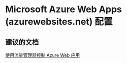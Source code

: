 <properties
    pageTitle="microsoft azure web apps (azurewebsites.net) configuration"
    description="Microsoft Azure Web Apps (azurewebsites.net) 配置"
    service="microsoft.network"
    resource="trafficmanagerprofiles"
    authors="aashu"
    displayOrder=""
    selfHelpType="generic"
    supportTopicIds="32336442"
    resourceTags=""
    productPesIds="15400"
    cloudEnvironments="public"
/>


# Microsoft Azure Web Apps (azurewebsites.net) 配置

## **建议的文档**
[使用流量管理器控制 Azure Web 应用](https://azure.microsoft.com/documentation/articles/web-sites-traffic-manager/)



<!--HONumber=Jul16_HO4-->


